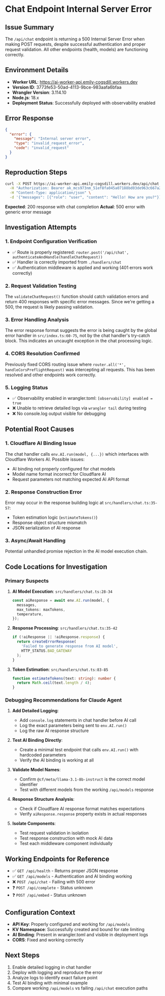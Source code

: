 # Chat Endpoint Internal Server Error

## Issue Summary
The `/api/chat` endpoint is returning a 500 Internal Server Error when making POST requests, despite successful authentication and proper request validation. All other endpoints (health, models) are functioning correctly.

## Environment Details
- **Worker URL**: https://ai-worker-api.emily-cogsdill.workers.dev
- **Version ID**: 3773fe53-50ad-4113-9bce-983aafa6bfaa
- **Wrangler Version**: 3.114.10
- **Node.js**: 18.x
- **Deployment Status**: Successfully deployed with observability enabled

## Error Response
```json
{
  "error": {
    "message": "Internal server error",
    "type": "invalid_request_error", 
    "code": "invalid_request"
  }
}
```

## Reproduction Steps
```bash
curl -X POST https://ai-worker-api.emily-cogsdill.workers.dev/api/chat \
  -H "Authorization: Bearer ak_mcs973nm_51ef8fa045a07188bd03de963c667a251c1f14441bf72c0170e8bd42e047186a" \
  -H "Content-Type: application/json" \
  -d '{"messages": [{"role": "user", "content": "Hello! How are you?"}], "max_tokens": 50}'
```

**Expected**: 200 response with chat completion
**Actual**: 500 error with generic error message

## Investigation Attempts

### 1. Endpoint Configuration Verification
- ✅ Route is properly registered: `router.post('/api/chat', authenticateAndHandle(handleChatRequest))`
- ✅ Handler is correctly imported from `./handlers/chat`
- ✅ Authentication middleware is applied and working (401 errors work correctly)

### 2. Request Validation Testing
The `validateChatRequest()` function should catch validation errors and return 400 responses with specific error messages. Since we're getting a 500, the request is likely passing validation.

### 3. Error Handling Analysis
The error response format suggests the error is being caught by the global error handler in `src/index.ts:60-75`, not by the chat handler's try-catch block. This indicates an uncaught exception in the chat processing logic.

### 4. CORS Resolution Confirmed
Previously fixed CORS routing issue where `router.all('*', handleCorsPreflightRequest)` was intercepting all requests. This has been resolved and other endpoints work correctly.

### 5. Logging Status
- ✅ Observability enabled in wrangler.toml: `[observability] enabled = true`
- ❌ Unable to retrieve detailed logs via `wrangler tail` during testing
- ❌ No console.log output visible for debugging

## Potential Root Causes

### 1. Cloudflare AI Binding Issue
The chat handler calls `env.AI.run(model, {...})` which interfaces with Cloudflare Workers AI. Possible issues:
- AI binding not properly configured for chat models
- Model name format incorrect for Cloudflare AI
- Request parameters not matching expected AI API format

### 2. Response Construction Error
Error may occur in the response building logic at `src/handlers/chat.ts:35-57`:
- Token estimation logic (`estimateTokens()`)
- Response object structure mismatch
- JSON serialization of AI response

### 3. Async/Await Handling
Potential unhandled promise rejection in the AI model execution chain.

## Code Locations for Investigation

### Primary Suspects
1. **AI Model Execution**: `src/handlers/chat.ts:28-34`
   ```typescript
   const aiResponse = await env.AI.run(model, {
     messages,
     max_tokens: maxTokens,
     temperature,
   });
   ```

2. **Response Processing**: `src/handlers/chat.ts:35-42`
   ```typescript
   if (!aiResponse || !aiResponse.response) {
     return createErrorResponse(
       'Failed to generate response from AI model',
       HTTP_STATUS.BAD_GATEWAY
     );
   }
   ```

3. **Token Estimation**: `src/handlers/chat.ts:83-85`
   ```typescript
   function estimateTokens(text: string): number {
     return Math.ceil(text.length / 4);
   }
   ```

### Debugging Recommendations for Claude Agent

1. **Add Detailed Logging**:
   - Add `console.log` statements in chat handler before AI call
   - Log the exact parameters being sent to `env.AI.run()`
   - Log the raw AI response structure

2. **Test AI Binding Directly**:
   - Create a minimal test endpoint that calls `env.AI.run()` with hardcoded parameters
   - Verify the AI binding is working at all

3. **Validate Model Names**:
   - Confirm `@cf/meta/llama-3.1-8b-instruct` is the correct model identifier
   - Test with different models from the working `/api/models` response

4. **Response Structure Analysis**:
   - Check if Cloudflare AI response format matches expectations
   - Verify `aiResponse.response` property exists in actual responses

5. **Isolate Components**:
   - Test request validation in isolation
   - Test response construction with mock AI data
   - Test each middleware component individually

## Working Endpoints for Reference
- ✅ `GET /api/health` - Returns proper JSON response
- ✅ `GET /api/models` - Authentication and AI binding working
- ❌ `POST /api/chat` - Failing with 500 error
- ❓ `POST /api/complete` - Status unknown
- ❓ `POST /api/embed` - Status unknown

## Configuration Context
- **API Key**: Properly configured and working for `/api/models`
- **KV Namespace**: Successfully created and bound for rate limiting
- **AI Binding**: Present in wrangler.toml and visible in deployment logs
- **CORS**: Fixed and working correctly

## Next Steps
1. Enable detailed logging in chat handler
2. Deploy with logging and reproduce the error
3. Analyze logs to identify exact failure point
4. Test AI binding with minimal example
5. Compare working `/api/models` vs failing `/api/chat` execution paths